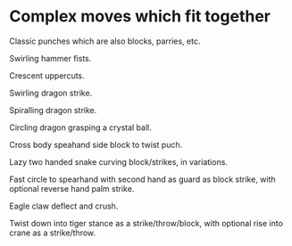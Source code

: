 Complex moves which fit together
================================

Classic punches which are also blocks, parries, etc.

Swirling hammer fists.

Crescent uppercuts.

Swirling dragon strike.

Spiralling dragon strike.

Circling dragon grasping a crystal ball.

Cross body speahand side block to twist puch.

Lazy two handed snake curving block/strikes, in variations.

Fast circle to spearhand with second hand as guard as block strike, with optional reverse hand palm strike.

Eagle claw deflect and crush.

Twist down into tiger stance as a strike/throw/block, with optional rise into crane as a strike/throw.
